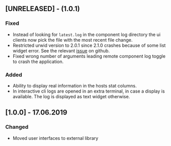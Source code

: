 ## [UNRELEASED] - (1.0.1)

### Fixed
- Instead of looking for `latest.log` in the component log directory the ui clients now pick the file with the most
recent file change.
- Restricted urwid version to 2.0.1 since 2.1.0 crashes because of some list widget error. See the relevant [issue](https://github.com/urwid/urwid/issues/386) on github.
- Fixed wrong number of arguments leading remote component log toggle to crash
  the application.

### Added
- Ability to display real information in the hosts stat columns.
- In interactive cli logs are opened in an extra terminal, in case a display is
  available. The log is displayed as text widget otherwise.

## [1.0.0] - 17.06.2019

### Changed
- Moved user interfaces to external library
